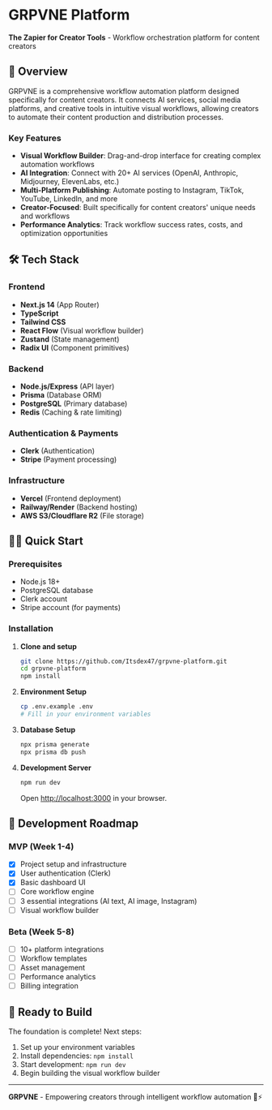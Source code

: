 # GRPVNE Platform

**The Zapier for Creator Tools** - Workflow orchestration platform for content creators

## 🚀 Overview

GRPVNE is a comprehensive workflow automation platform designed specifically for content creators. It connects AI services, social media platforms, and creative tools in intuitive visual workflows, allowing creators to automate their content production and distribution processes.

### Key Features

- **Visual Workflow Builder**: Drag-and-drop interface for creating complex automation workflows
- **AI Integration**: Connect with 20+ AI services (OpenAI, Anthropic, Midjourney, ElevenLabs, etc.)
- **Multi-Platform Publishing**: Automate posting to Instagram, TikTok, YouTube, LinkedIn, and more
- **Creator-Focused**: Built specifically for content creators' unique needs and workflows
- **Performance Analytics**: Track workflow success rates, costs, and optimization opportunities

## 🛠 Tech Stack

### Frontend
- **Next.js 14** (App Router)
- **TypeScript** 
- **Tailwind CSS**
- **React Flow** (Visual workflow builder)
- **Zustand** (State management)
- **Radix UI** (Component primitives)

### Backend
- **Node.js/Express** (API layer)
- **Prisma** (Database ORM)
- **PostgreSQL** (Primary database)
- **Redis** (Caching & rate limiting)

### Authentication & Payments
- **Clerk** (Authentication)
- **Stripe** (Payment processing)

### Infrastructure
- **Vercel** (Frontend deployment)
- **Railway/Render** (Backend hosting)
- **AWS S3/Cloudflare R2** (File storage)

## 🏃‍♂️ Quick Start

### Prerequisites
- Node.js 18+ 
- PostgreSQL database
- Clerk account
- Stripe account (for payments)

### Installation

1. **Clone and setup**
   ```bash
   git clone https://github.com/Itsdex47/grpvne-platform.git
   cd grpvne-platform
   npm install
   ```

2. **Environment Setup**
   ```bash
   cp .env.example .env
   # Fill in your environment variables
   ```

3. **Database Setup**
   ```bash
   npx prisma generate
   npx prisma db push
   ```

4. **Development Server**
   ```bash
   npm run dev
   ```

   Open [http://localhost:3000](http://localhost:3000) in your browser.

## 🎯 Development Roadmap

### MVP (Week 1-4)
- [x] Project setup and infrastructure
- [x] User authentication (Clerk)
- [x] Basic dashboard UI
- [ ] Core workflow engine
- [ ] 3 essential integrations (AI text, AI image, Instagram)
- [ ] Visual workflow builder

### Beta (Week 5-8)
- [ ] 10+ platform integrations
- [ ] Workflow templates
- [ ] Asset management
- [ ] Performance analytics
- [ ] Billing integration

## 🚀 Ready to Build

The foundation is complete! Next steps:
1. Set up your environment variables
2. Install dependencies: `npm install`
3. Start development: `npm run dev`
4. Begin building the visual workflow builder

---

**GRPVNE** - Empowering creators through intelligent workflow automation 🍇⚡
